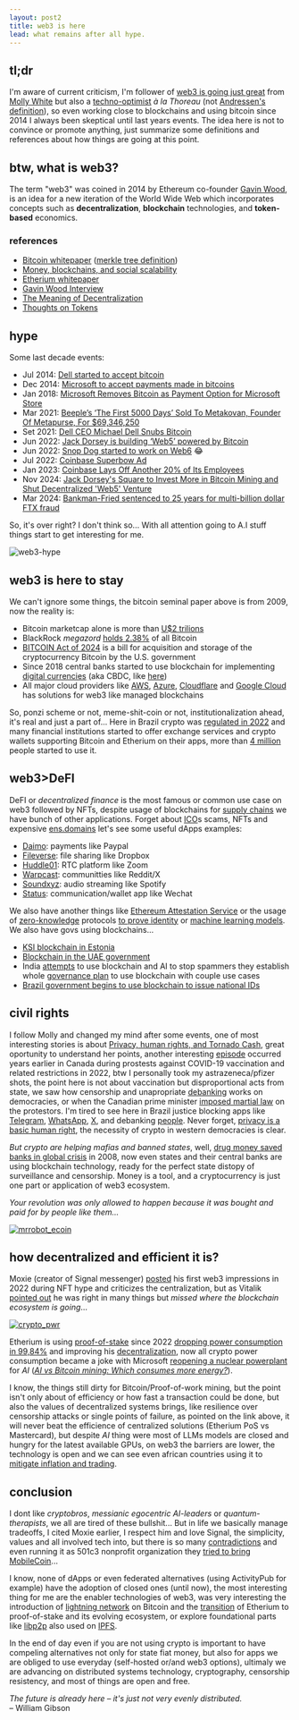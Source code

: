 ```yaml
---
layout: post2
title: web3 is here
lead: what remains after all hype.
---
```

## tl;dr

I'm aware of current criticism, I'm follower of [web3 is going just great](https://www.web3isgoinggreat.com/) from [Molly White](https://mastodon.social/@molly0xfff@hachyderm.io) but also a [techno-optimist](https://andrewkelley.me/post/the-techno-optimist-manifesto.html) _à la Thoreau_ (not [Andressen's definition](https://en.wikipedia.org/wiki/Techno-Optimist_Manifesto)),
so even working close to blockchains and using bitcoin since 2014 I always been skeptical until last years events. The idea here is not to convince or promote anything, just summarize some definitions and references about how things are going at this point.

## btw, what is web3?

The term "web3" was coined in 2014 by Ethereum co-founder [Gavin Wood](https://en.wikipedia.org/wiki/Gavin_Wood), is an idea for a new iteration of the World Wide Web which incorporates concepts such as **decentralization**, **blockchain** technologies, and **token-based** economics.

### references
- [Bitcoin whitepaper](https://bitcoin.org/bitcoin.pdf) ([merkle tree definition](https://en.wikipedia.org/wiki/Merkle_tree))
- [Money, blockchains, and social scalability](http://unenumerated.blogspot.com/2017/02/money-blockchains-and-social-scalability.html)
- [Etherium whitepaper](https://ethereum.org/en/whitepaper/)
- [Gavin Wood Interview](https://www.wired.com/story/web3-gavin-wood-interview/)
- [The Meaning of Decentralization](https://medium.com/@VitalikButerin/the-meaning-of-decentralization-a0c92b76a274)
- [Thoughts on Tokens](https://news.earn.com/thoughts-on-tokens-436109aabcbe)

## hype

Some last decade events:

- Jul 2014: [Dell started to accept bitcoin](https://www.dell.com/en-us/blog/we-re-now-accepting-bitcoin-on-dell-com/)
- Dec 2014: [Microsoft to accept payments made in bitcoins](https://www.bbc.com/news/technology-30377654)
- Jan 2018: [Microsoft Removes Bitcoin as Payment Option for Microsoft Store ](https://cointelegraph.com/news/microsoft-removes-bitcoin-as-payment-option-for-microsoft-store)
- Mar 2021: [Beeple’s ‘The First 5000 Days’ Sold To Metakovan, Founder Of Metapurse, For $69,346,250](https://www.forbes.com/sites/jessedamiani/2021/03/12/beeples-the-first-5000-days-sold-to-metakovan-founder-of-metapurse-for-69346250/)
- Set 2021: [Dell CEO Michael Dell Snubs Bitcoin](https://u.today/dell-ceo-michael-dell-snubs-bitcoin)
- Jun 2022: [Jack Dorsey is building ‘Web5’ powered by Bitcoin ](https://cointelegraph.com/news/jack-dorsey-is-building-web5-powered-by-bitcoin)
- Jun 2022: [Snop Dog started to work on Web6](https://x.com/SnoopDogg/status/1535386263041155106) 😂
- Jul 2022: [Coinbase Superbow Ad](https://www.theverge.com/2022/2/13/22932397/coinbases-qr-code-super-bowl-ad-app-crash)
- Jan 2023: [Coinbase Lays Off Another 20% of Its Employees](https://www.nytimes.com/2023/01/10/business/coinbase-layoffs-crypto.html)
- Nov 2024: [Jack Dorsey's Square to Invest More in Bitcoin Mining and Shut Decentralized 'Web5' Venture](https://www.coindesk.com/business/2024/11/07/jack-dorseys-square-to-invest-more-in-bitcoin-mining-and-shut-decentralized-web5-web-venture)
- Mar 2024: [Bankman-Fried sentenced to 25 years for multi-billion dollar FTX fraud](https://www.reuters.com/technology/sam-bankman-fried-be-sentenced-multi-billion-dollar-ftx-fraud-2024-03-28/)

So, it's over right? I don't think so... With all attention going to A.I stuff things start to get interesting for me.

![web3-hype](/assets/files/web3_hype.png)

## web3 is here to stay

We can't ignore some things, the bitcoin seminal paper above is from 2009, now the reality is:

- Bitcoin marketcap alone is more than [U$2 trilions](https://coinmarketcap.com/currencies/bitcoin/)
- BlackRock _megazord_ [holds 2.38%](https://cointelegraph.com/news/blackrock-bitcoin-etf-tops-500k-btc-holdings-48b) of all Bitcoin
- [BITCOIN Act of 2024](https://www.congress.gov/bill/118th-congress/senate-bill/4912) is a bill for acquisition and storage of the cryptocurrency Bitcoin by the U.S. government
- Since 2018 central banks started to use blockchain for implementing [digital currencies](https://www.bis.org/cpmi/publ/d174.pdf) (aka CBDC, like [here](https://www.bcb.gov.br/en/financialstability/drex_en))
- All major cloud providers like [AWS](https://aws.amazon.com/web3/), [Azure](https://azure.microsoft.com/en-us/solutions/web3), [Cloudflare](https://www.cloudflare.com/application-services/products/web3/) and [Google Cloud](https://cloud.google.com/web3) has solutions for web3 like managed blockchains

So, ponzi scheme or not, meme-shit-coin or not, institutionalization ahead, it's real and just a part of... Here in Brazil crypto was [regulated in 2022](https://www-planalto-gov-br.translate.goog/ccivil_03/_ato2019-2022/2022/Lei/L14478.htm?_x_tr_sch=http&_x_tr_sl=pt&_x_tr_tl=en&_x_tr_hl=pt-BR&_x_tr_pto=wapp) and many financial institutions started to offer exchange services and crypto wallets supporting Bitcoin and Etherium on their apps, more than [4 million](https://www.fintechnexus.com/brazils-fintechs-banks-dive-into-crypto-as-demand-heats-up/) people started to use it.

## web3>DeFI

DeFI or _decentralized finance_ is the most famous or common use case on web3 followed by NFTs, despite usage of blockchains for [supply chains](https://www.ibm.com/blockchain-supply-chain) we have bunch of other applications.
Forget about [ICO](https://en.wikipedia.org/wiki/Initial_coin_offering)s scams, NFTs and expensive [ens.domains](https://ens.domains) let's see some useful dApps examples:

- [Daimo](https://daimo.com/): payments like Paypal
- [Fileverse](https://fileverse.io): file sharing like Dropbox
- [Huddle01](https://huddle01.com/): RTC platform like Zoom
- [Warpcast](https://warpcast.com/): communitties like Reddit/X
- [Soundxyz](https://www.sound.xyz/): audio streaming like Spotify
- [Status](https://status.im/): communication/wallet app like Wechat

We also have another things like [Ethereum Attestation Service](https://attest.org/) or the usage of [zero-knowledge](https://en.wikipedia.org/wiki/Zero-knowledge_proof) protocols [to prove identity](https://github.com/anon-aadhaar) or [machine learning models](https://www.accountablemagic.com/).
We also have govs using blockchains...
- [KSI blockchain in Estonia](https://e-estonia.com/wp-content/uploads/faq_ksi_blockchain.pdf)
- [Blockchain in the UAE government](https://u.ae/en/about-the-uae/digital-uae/digital-technology/blockchain-in-the-uae-government)
- India [attempts](https://www.theregister.com/2022/11/29/india_txt_spam_crackdown/) to use blockchain and AI to stop spammers they establish whole [governance plan](https://www.niti.gov.in/sites/default/files/2020-01/Blockchain_The_India_Strategy_Part_I.pdf) to use blockchain with couple use cases
- [Brazil government begins to use blockchain to issue national IDs](https://www-gov-br.translate.goog/gestao/pt-br/assuntos/noticias/2023/setembro/governo-comeca-a-utilizar-o-blockchain-na-emissao-da-carteira-de-identidade-nacional?_x_tr_sl=pt&_x_tr_tl=en&_x_tr_hl=pt-BR&_x_tr_pto=wapp)

## civil rights

I follow Molly and changed my mind after some events, one of most interesting stories is about [Privacy, human rights, and Tornado Cash](https://www.citationneeded.news/tornado-cash/), great oportunity to understand her points, another interesting [episode](https://en.wikipedia.org/wiki/Canada_convoy_protest) occurred years earlier in Canada during prostests against COVID-19 vaccination and related restrictions in 2022, btw I personally took my astrazeneca/pfizer shots, the point here is not about vaccination but disproportional acts from state, we saw how censorship and unapropriate [debanking](https://en.wikipedia.org/wiki/De-banking) works on democracies, or when the Canadian prime minister [imposed martial law](https://abcnews.go.com/International/wireStory/trudeau-mulls-invoking-emergency-powers-quell-protests-82882930) on the protestors. I'm tired to see here in Brazil justice blocking apps like [Telegram](https://www.barrons.com/news/brazil-court-suspends-telegram-messaging-app-in-neo-nazi-probe-dea4c8cf), [WhatsApp](https://techcrunch.com/2016/07/19/whatsapp-blocked-in-brazil-again), [X](https://en.wikipedia.org/wiki/Blocking_of_Twitter_in_Brazil), and debanking [people](https://blog-areabitcoin-com-br.translate.goog/daniel-fraga/?_x_tr_sl=pt&_x_tr_tl=en&_x_tr_hl=pt-BR&_x_tr_pto=wapp). Never forget, [privacy is a basic human right](https://en.wikipedia.org/wiki/Right_to_privacy), the necessity of crypto in western democracies is clear.

_But crypto are helping mafias and banned states_, well, [drug money saved banks in global crisis](https://www.theguardian.com/global/2009/dec/13/drug-money-banks-saved-un-cfief-claims) in 2008, now even states and their central banks are using blockchain technology, ready for the perfect state distopy of surveillance and censorship. Money is a tool, and a cryptocurrency is just one part or application of web3 ecosystem.

_Your revolution was only allowed to happen because it was bought and paid for by people like them..._

[![mrrobot_ecoin](/assets/files/mrrobot_ecoin.png)](https://www.youtube.com/watch?v=gHOAKWzDH-Q)

## how decentralized and efficient it is?

Moxie (creator of Signal messenger) [posted](https://moxie.org/2022/01/07/web3-first-impressions.html) his first web3 impressions in 2022 during NFT hype and criticizes the centralization, but as Vitalik [pointed out](https://www.reddit.com/r/ethereum/comments/ryk3it/comment/hrrz15r/) he was right in many things but _missed where the blockchain ecosystem is going_...

[![crypto_pwr](/assets/files/crypto_pwr.png)](https://x.com/SkylineReport/status/1805054873861292526)

Etherium is using [proof-of-stake](https://en.wikipedia.org/wiki/Proof_of_stake) since 2022 [dropping power consumption in 99,84%](https://digiconomist.net/ethereum-energy-consumption) and improving his [decentralization](https://medium.com/foundry-digital/the-evolution-of-ethereum-decentralization-cf55ccfcee4f), now all crypto power consumption became a joke with Microsoft [reopening a nuclear powerplant](https://www.bbc.com/news/articles/cx25v2d7zexo) for _AI_ ([_AI vs Bitcoin mining: Which consumes more energy?_](https://wired.me/science/energy/ai-vs-bitcoin-mining-energy/)).

I know, the things still dirty for Bitcoin/Proof-of-work mining, but the point isn't only about of efficiency or how fast a transaction could be done, but also the values of decentralized systems brings, like resilience over censorship attacks or single points of failure, as pointed on the link above, it will never beat the efficience of centralized solutions (Etherium PoS vs Mastercard), but despite _AI_ thing were most of LLMs models are closed and hungry for the latest available GPUs, on web3 the barriers are lower, the technology is open and we can see even african countries using it to [mitigate inflation and trading](https://www.chainalysis.com/blog/africa-cryptocurrency-adoption/).

## conclusion

I dont like _cryptobros_, _messianic egocentric AI-leaders_ or _quantum-therapists_, we all are tired of these bullshit...
But in life we basically manage tradeoffs, I cited Moxie earlier, I respect him and love Signal, the simplicity, values and all involved tech into, but there is so many [contradictions](https://dessalines.github.io/essays/why_not_signal.html) and even running
it as 501c3 nonprofit organization they [tried to bring MobileCoin](https://cointelegraph.com/news/signal-under-fire-over-mobilecoin-partnership)...

I know, none of dApps or even federated alternatives (using ActivityPub for example)
have the adoption of closed ones (until now), the most interesting thing for me are the enabler technologies of web3, was very interesting the introduction of
[lightning network](https://lightning.network/lightning-network-paper.pdf) on Bitcoin and the [transition](https://arxiv.org/abs/2210.13655) of Etherium to proof-of-stake and its evolving ecosystem, or explore foundational parts like [libp2p](https://libp2p.io/) also used on [IPFS](https://en.wikipedia.org/wiki/InterPlanetary_File_System).

In the end of day even if you are not using crypto is important to have compeling alternatives not only for state fiat money,
but also for apps we are obliged to use everyday (self-hosted or/and web3 options), ultimaly we are advancing on distributed systems technology, cryptography, censorship resistency, and most of things are open and free.

_The future is already here – it's just not very evenly distributed._<br>
– William Gibson
